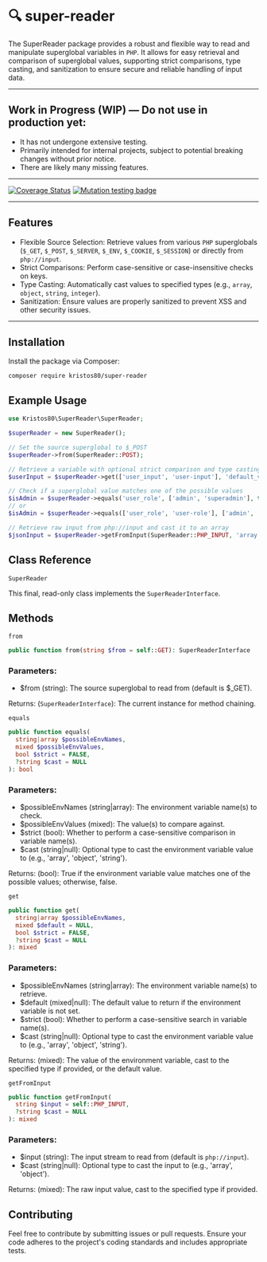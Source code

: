 # 🔍 super-reader

The SuperReader package provides a robust and flexible way to read and manipulate superglobal variables in `PHP`. It allows for easy retrieval and comparison of superglobal values, supporting strict comparisons, type casting, and sanitization to ensure secure and reliable handling of input data.

---

## Work in Progress (WIP) — Do not use in production yet: ##

- It has not undergone extensive testing.
- Primarily intended for internal projects, subject to potential breaking changes without prior notice.
- There are likely many missing features.

---

[![Coverage Status](https://coveralls.io/repos/github/kristos80/super-reader/badge.svg?branch=master)](https://coveralls.io/github/kristos80/env-reader?branch=master) 
[![Mutation testing badge](https://img.shields.io/endpoint?style=flat&url=https%3A%2F%2Fbadge-api.stryker-mutator.io%2Fgithub.com%2Fkristos80%2Fsuper-reader%2Fmaster)](https://dashboard.stryker-mutator.io/reports/github.com/kristos80/super-reader/master)

---

## Features
- Flexible Source Selection: Retrieve values from various `PHP` superglobals (`$_GET`, `$_POST`, `$_SERVER`, `$_ENV`, `$_COOKIE`, `$_SESSION`) or directly from `php://input`.
- Strict Comparisons: Perform case-sensitive or case-insensitive checks on keys.
- Type Casting: Automatically cast values to specified types (e.g., `array`, `object`, `string`, `integer`).
- Sanitization: Ensure values are properly sanitized to prevent XSS and other security issues.

---

## Installation
Install the package via Composer:

```ssh
composer require kristos80/super-reader
```

## Example Usage

```PHP
use Kristos80\SuperReader\SuperReader;

$superReader = new SuperReader();

// Set the source superglobal to $_POST
$superReader->from(SuperReader::POST);

// Retrieve a variable with optional strict comparison and type casting
$userInput = $superReader->get(['user_input', 'user-input'], 'default_value', true, 'string');

// Check if a superglobal value matches one of the possible values
$isAdmin = $superReader->equals('user_role', ['admin', 'superadmin'], true);
// or
$isAdmin = $superReader->equals(['user_role', 'user-role'], ['admin', 'superadmin'], true);

// Retrieve raw input from php://input and cast it to an array
$jsonInput = $superReader->getFromInput(SuperReader::PHP_INPUT, 'array');
```

## Class Reference

`SuperReader`

This final, read-only class implements the `SuperReaderInterface`.

## Methods

`from`

```PHP
public function from(string $from = self::GET): SuperReaderInterface
```

### Parameters:

- $from (string): The source superglobal to read from (default is $_GET).

Returns: (`SuperReaderInterface`): The current instance for method chaining.

`equals`

```PHP
public function equals(
  string|array $possibleEnvNames,
  mixed $possibleEnvValues,
  bool $strict = FALSE,
  ?string $cast = NULL
): bool
```

### Parameters:

- $possibleEnvNames (string|array): The environment variable name(s) to check.
- $possibleEnvValues (mixed): The value(s) to compare against.
- $strict (bool): Whether to perform a case-sensitive comparison in variable name(s).
- $cast (string|null): Optional type to cast the environment variable value to (e.g., 'array', 'object', 'string').

Returns: (bool): True if the environment variable value matches one of the possible values; otherwise, false.

`get`

```PHP
public function get(
  string|array $possibleEnvNames,
  mixed $default = NULL,
  bool $strict = FALSE,
  ?string $cast = NULL
): mixed
```

### Parameters:

- $possibleEnvNames (string|array): The environment variable name(s) to retrieve.
- $default (mixed|null): The default value to return if the environment variable is not set.
- $strict (bool): Whether to perform a case-sensitive search in variable name(s).
- $cast (string|null): Optional type to cast the environment variable value to (e.g., 'array', 'object', 'string').
  
Returns: (mixed): The value of the environment variable, cast to the specified type if provided, or the default value.

`getFromInput`

```PHP
public function getFromInput(
  string $input = self::PHP_INPUT,
  ?string $cast = NULL
): mixed
```

### Parameters:

- $input (string): The input stream to read from (default is `php://input`).
- $cast (string|null): Optional type to cast the input to (e.g., 'array', 'object').
  
Returns: (mixed): The raw input value, cast to the specified type if provided.

## Contributing
Feel free to contribute by submitting issues or pull requests. Ensure your code adheres to the project's coding standards and includes appropriate tests.
